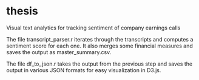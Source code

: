 # thesis
Visual text analytics for tracking sentiment of company earnings calls

The file transcript_parser.r iterates through the transcripts and computes a sentiment score for each one. It also merges some financial measures and saves the output as master_summary.csv.

The file df_to_json.r takes the output from the previous step and saves the output in various JSON formats for easy visualization in D3.js.
